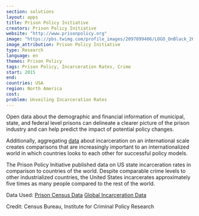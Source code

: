 ```yaml
---
section: solutions
layout: apps
title: Prison Policy Initiative 
creators: Prison Policy Initiative 
website: "http://www.prisonpolicy.org"
image: "https://pbs.twimg.com/profile_images/2097899406/LOGO_OnBlack_260s_400x400.gif"
image_attribution: Prison Policy Initiative
type: Research 
language: en
themes: Prison Policy
tags: Prison Policy, Incarceration Rates, Crime
start: 2015
end: 
countries: USA
region: North America
cost: 
problem: Unveiling Incarceration Rates
---
```

Open data about the demographic and financial information of municipal, state, and federal level prisons can delineate a clearer picture of the prison industry and can help predict the impact of potential policy changes. 

Additionally, aggregating [data](http://www.prisonpolicy.org/global/) about incarceration on an international scale creates  comparisons that are increasingly important to an internationalized world in which countries looks to each other for successful policy models. 

The Prison Policy Initiative  published data on US state incarceration rates in comparison to countries of the world. Despite comparable crime levels to other industrialized countries, the United States incarcerates approximately five times as many people compared to the rest of the world.

Data Used: [Prison Census Data](http://www.prisonersofthecensus.org/data/) [Global Incarceration Data](http://www.prisonstudies.org/research-publications?shs_term_node_tid_depth=27)

Credit: Census Bureau, Institute for Criminal Policy Research
